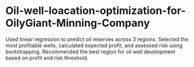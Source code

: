 # Oil-well-loacation-optimization-for-OilyGiant-Minning-Company
Used linear regression to predict oil reserves across 3 regions. Selected the most profitable wells, calculated expected profit, and assessed risk using bootstrapping. Recommended the best region for oil well development based on profit and risk threshold.
